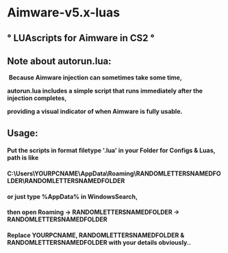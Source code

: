 
# Aimware-v5.x-luas 

                                  
## ° **LUAscripts for Aimware in CS2** °

## Note about autorun.lua: 
‎ 
**Because Aimware injection can sometimes take some time,**

 **autorun.lua includes a simple script that runs immediately after the injection completes,**

 **providing a visual indicator of when Aimware is fully usable.**
‎ 
‎ 
## Usage: 
#### Put the scripts in format filetype '.lua' in your Folder for Configs & Luas, path is like
#### C:\Users\YOURPCNAME\AppData\Roaming\RANDOMLETTERSNAMEDFOLDER\RANDOMLETTERSNAMEDFOLDER
#### or just type %AppData% in WindowsSearch, 
#### then open Roaming -> RANDOMLETTERSNAMEDFOLDER -> RANDOMLETTERSNAMEDFOLDER
#### Replace YOURPCNAME, RANDOMLETTERSNAMEDFOLDER & RANDOMLETTERSNAMEDFOLDER with your details obviously..
